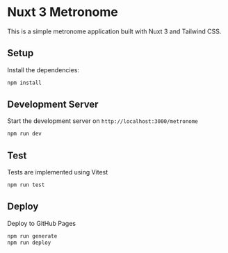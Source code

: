 # Nuxt 3 Metronome

This is a simple metronome application built with Nuxt 3 and Tailwind CSS.

## Setup

Install the dependencies:

```bash
npm install
```

## Development Server

Start the development server on `http://localhost:3000/metronome`

```bash
npm run dev
```

## Test

Tests are implemented using Vitest

```bash
npm run test
```

## Deploy

Deploy to GitHub Pages

```bash
npm run generate
npm run deploy
```
